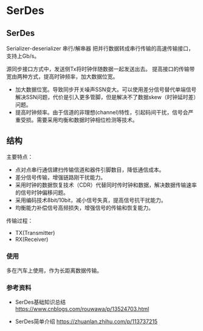 # SerDes


## SerDes
Serializer-deserializer 串行/解串器
把并行数据转成串行传输的高速传输接口，支持上Gb/s。

源同步接口方式中，发送侧Tx将时钟伴随数据一起发送出去。
提高接口的传输带宽由两种方式，提高时钟频率，加大数据位宽。
- 加大数据位宽。导致同步开关噪声SSN变大。可以使用差分信号替代单端信号解决SSN问题，代价是引入更多管脚，但是解决不了数据skew（时钟延时差）问题。
- 提高时钟频率。由于信道的非理想(channel)特性，引起码间干扰，信号会严重受损。需要采用均衡和数据时钟相位检测等技术。


## 结构
主要特点：
- 点对点串行通信建扫传输信道和器件引脚数目，降低通信成本。
- 差分信号传输，增强链路刚干扰能力。
- 采用时钟的数据恢复技术（CDR）代替同时传时钟和数据，解决数据传输速率的信号时钟偏移问题。
- 采用编码技术8bit/10bit，减小信号失真，提高信号抗干扰能力。
- 均衡能力补偿信号高频损失，增强信号的传输和恢复能力。


传输过程：
- TX(Transmitter)
- RX(Receiver)


### 使用
多在汽车上使用，作为长距离数据传输。



### 参考资料
- SerDes基础知识总结
https://www.cnblogs.com/rouwawa/p/13524703.html

- SerDes简单介绍
https://zhuanlan.zhihu.com/p/113737215
